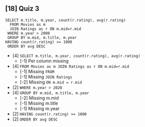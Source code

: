 ## [18] Quiz 3
```
SELECT m.title, m.year, count(r.rating), avg(r.rating)
  FROM Movies as m
  JOIN Ratings as r ON m.mid=r.mid
 WHERE m.year > 2000
 GROUP BY m.mid, m.title, m.year
HAVING count(r.rating) >= 1000
 ORDER BY avg DESC
```

- [4] `SELECT m.title, m.year, count(r.rating), avg(r.rating)`
    - [-1] Per column missing
- [4] `FROM Movies as m JOIN Ratings as r ON m.mid=r.mid`
    - [-1] Missing `FROM`
    - [-1] Missing `JOIN Ratings`
    - [-2] Missing `ON m.mid = r.mid`
- [2] `WHERE m.year > 2020`
- [4] `GROUP BY m.mid, m.title, m.year`
    - [-2] Missing m.mid
    - [-1] Missing m.title
    - [-1] Missing m.year
- [2] `HAVING count(r.rating) >= 1000`
- [2] `ORDER BY avg DESC`
